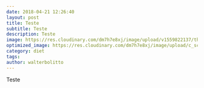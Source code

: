 ```yaml
---
date: 2018-04-21 12:26:40
layout: post
title: Teste
subtitle: Teste
description: Teste
image: https://res.cloudinary.com/dm7h7e8xj/image/upload/v1559822137/theme11_vei7iw.jpg
optimized_image: https://res.cloudinary.com/dm7h7e8xj/image/upload/c_scale,w_380/v1559822137/theme11_vei7iw.jpg
category: diet
tags:
author: walterbolitto
---
```


Teste
